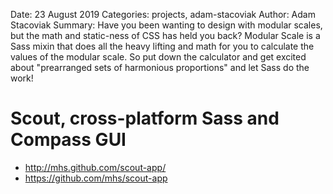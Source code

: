 Date: 23 August 2019
Categories: projects, adam-stacoviak
Author: Adam Stacoviak
Summary: Have you been wanting to design with modular scales, but the math and static-ness of CSS has held you back? Modular Scale is a Sass mixin that does all the heavy lifting and math for you to calculate the values of the modular scale. So put down the calculator and get excited about "prearranged sets of harmonious proportions" and let Sass do the work!

# Scout, cross-platform Sass and Compass GUI

* http://mhs.github.com/scout-app/
* https://github.com/mhs/scout-app
